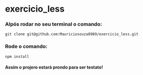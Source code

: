 # exercicio_less
### Alpós rodar no seu terminal o comando:
```
git clone git@github.com:Mauriciosouza8989/exercicio_less.git
```
### Rode o comando:
```
npm install
```
#### Assim o projero estará prondo para ser testato!


